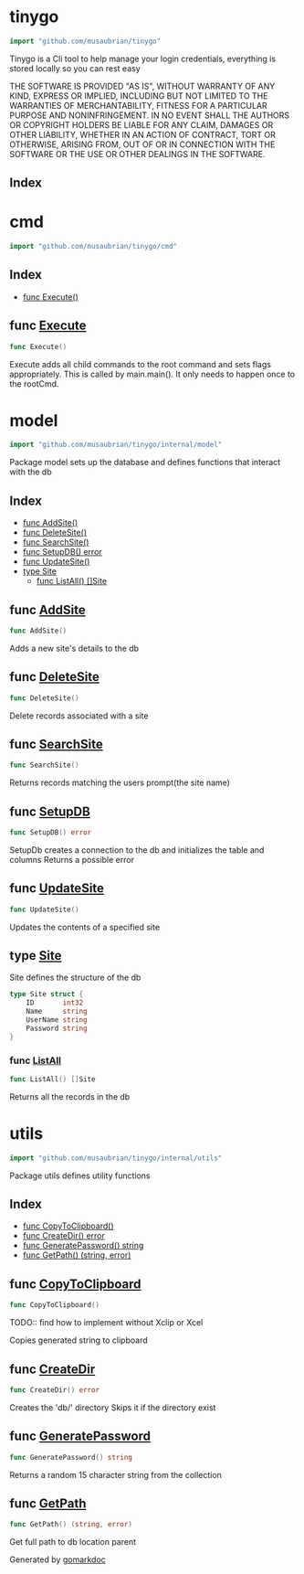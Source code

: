 <!-- Code generated by gomarkdoc. DO NOT EDIT -->

# tinygo

```go
import "github.com/musaubrian/tinygo"
```

Tinygo is a Cli tool to help manage your login credentials, everything is stored locally so you can rest easy

THE SOFTWARE IS PROVIDED "AS IS", WITHOUT WARRANTY OF ANY KIND, EXPRESS OR IMPLIED, INCLUDING BUT NOT LIMITED TO THE WARRANTIES OF MERCHANTABILITY, FITNESS FOR A PARTICULAR PURPOSE AND NONINFRINGEMENT. IN NO EVENT SHALL THE AUTHORS OR COPYRIGHT HOLDERS BE LIABLE FOR ANY CLAIM, DAMAGES OR OTHER LIABILITY, WHETHER IN AN ACTION OF CONTRACT, TORT OR OTHERWISE, ARISING FROM, OUT OF OR IN CONNECTION WITH THE SOFTWARE OR THE USE OR OTHER DEALINGS IN THE SOFTWARE.

## Index



# cmd

```go
import "github.com/musaubrian/tinygo/cmd"
```

## Index

- [func Execute()](<#func-execute>)


## func [Execute](<https://github.com/musaubrian/tinygo/blob/main/cmd/root.go#L25>)

```go
func Execute()
```

Execute adds all child commands to the root command and sets flags appropriately. This is called by main.main\(\). It only needs to happen once to the rootCmd.

# model

```go
import "github.com/musaubrian/tinygo/internal/model"
```

Package model sets up the database and defines functions that interact with the db

## Index

- [func AddSite()](<#func-addsite>)
- [func DeleteSite()](<#func-deletesite>)
- [func SearchSite()](<#func-searchsite>)
- [func SetupDB() error](<#func-setupdb>)
- [func UpdateSite()](<#func-updatesite>)
- [type Site](<#type-site>)
  - [func ListAll() []Site](<#func-listall>)


## func [AddSite](<https://github.com/musaubrian/tinygo/blob/main/internal/model/model_handler.go#L34>)

```go
func AddSite()
```

Adds a new site's details to the db

## func [DeleteSite](<https://github.com/musaubrian/tinygo/blob/main/internal/model/model_handler.go#L68>)

```go
func DeleteSite()
```

Delete records associated with a site

## func [SearchSite](<https://github.com/musaubrian/tinygo/blob/main/internal/model/model_handler.go#L77>)

```go
func SearchSite()
```

Returns records matching the users prompt\(the site name\)

## func [SetupDB](<https://github.com/musaubrian/tinygo/blob/main/internal/model/model.go#L28>)

```go
func SetupDB() error
```

SetupDb creates a connection to the db and initializes the table and columns Returns a possible error

## func [UpdateSite](<https://github.com/musaubrian/tinygo/blob/main/internal/model/model_handler.go#L46>)

```go
func UpdateSite()
```

Updates the contents of a specified site

## type [Site](<https://github.com/musaubrian/tinygo/blob/main/internal/model/model.go#L14-L19>)

Site defines the structure of the db

```go
type Site struct {
    ID       int32
    Name     string
    UserName string
    Password string
}
```

### func [ListAll](<https://github.com/musaubrian/tinygo/blob/main/internal/model/model_handler.go#L97>)

```go
func ListAll() []Site
```

Returns all the records in the db

# utils

```go
import "github.com/musaubrian/tinygo/internal/utils"
```

Package utils defines utility functions

## Index

- [func CopyToClipboard()](<#func-copytoclipboard>)
- [func CreateDir() error](<#func-createdir>)
- [func GeneratePassword() string](<#func-generatepassword>)
- [func GetPath() (string, error)](<#func-getpath>)


## func [CopyToClipboard](<https://github.com/musaubrian/tinygo/blob/main/internal/utils/pwdGen.go#L25>)

```go
func CopyToClipboard()
```

TODO:: find how to implement without Xclip or Xcel

Copies generated string to clipboard

## func [CreateDir](<https://github.com/musaubrian/tinygo/blob/main/internal/utils/dir.go#L27>)

```go
func CreateDir() error
```

Creates the 'db/' directory Skips it if the directory exist

## func [GeneratePassword](<https://github.com/musaubrian/tinygo/blob/main/internal/utils/pwdGen.go#L8>)

```go
func GeneratePassword() string
```

Returns a random 15 character string from the collection

## func [GetPath](<https://github.com/musaubrian/tinygo/blob/main/internal/utils/dir.go#L10>)

```go
func GetPath() (string, error)
```

Get full path to db location parent



Generated by [gomarkdoc](<https://github.com/princjef/gomarkdoc>)
